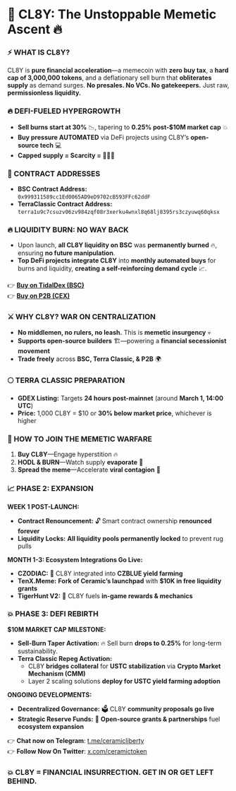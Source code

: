 # 🚀 CL8Y: The Unstoppable Memetic Ascent 🔥

### ⚡ WHAT IS CL8Y?

CL8Y is **pure financial acceleration**—a memecoin with **zero buy tax**, a **hard cap of 3,000,000 tokens**, and a deflationary sell burn that **obliterates supply** as demand surges. **No presales. No VCs. No gatekeepers.** Just raw, **permissionless liquidity.**

### 🔥 DEFI-FUELED HYPERGROWTH

- **Sell burns start at 30%** 📉, tapering to **0.25% post-$10M market cap** 💥
- **Buy pressure AUTOMATED** via DeFi projects using CL8Y’s **open-source tech** 💻
- **Capped supply = Scarcity = 🚀🚀🚀**

### 🔗 CONTRACT ADDRESSES

- **BSC Contract Address:**  
  `0x999311589cc1Ed0065AD9eD9702cB593FFc62ddF`
- **TerraClassic Contract Address:**  
  `terra1u9c7csuzv06zv984zqf08r3xerku4wnxl8q68lj8395rs3czyuwq60qksx`

### 🔥 LIQUIDITY BURN: NO WAY BACK

- Upon launch, **all CL8Y liquidity on BSC** was **permanently burned** 🔥, ensuring **no future manipulation**.
- **Top DeFi projects integrate CL8Y** into **monthly automated buys** for burns and liquidity, **creating a self-reinforcing demand cycle** 📈.

👉 **[Buy on TidalDex (BSC)](https://tidaldex.com/swap?outputCurrency=0x999311589cc1Ed0065AD9eD9702cB593FFc62ddF)**  
👉 **[Buy on P2B (CEX)](https://p2pb2b.com/trade/CL8Y_USDT/)**

### ⚔️ WHY CL8Y? **WAR ON CENTRALIZATION**

- **No middlemen, no rulers, no leash.** This is **memetic insurgency** 💀
- **Supports open-source builders** 🏗️—powering a **financial secessionist movement**
- **Trade freely** across **BSC, Terra Classic, & P2B** 🌍

### 🌕 TERRA CLASSIC PREPARATION

- **GDEX Listing:** Targets **24 hours post-mainnet** (around **March 1, 14:00 UTC**)
- **Price:** 1,000 CL8Y = $10 or **30% below market price**, whichever is higher

### 🏴 HOW TO JOIN THE MEMETIC WARFARE

1. **Buy CL8Y**—Engage hyperstition 🔥
2. **HODL & BURN**—Watch supply **evaporate** 🚀
3. **Spread the meme**—Accelerate **viral contagion** 🦠

### 📈 PHASE 2: EXPANSION

**WEEK 1 POST-LAUNCH:**

- **Contract Renouncement:** 🔓 Smart contract ownership **renounced forever**
- **Liquidity Locks:** **All liquidity pools permanently locked** to prevent rug pulls

**MONTH 1-3: Ecosystem Integrations Go Live:**

- **CZODIAC:** 🔵 CL8Y integrated into **CZBLUE yield farming**
- **TenX.Meme:** **Fork of Ceramic’s launchpad** with **$10K in free liquidity grants**
- **TigerHunt V2:** 🐅 CL8Y fuels **in-game rewards & mechanics**

### 💥 PHASE 3: DEFI REBIRTH

**$10M MARKET CAP MILESTONE:**

- **Sell-Burn Taper Activation:** 🔥 Sell burn **drops to 0.25%** for long-term sustainability.
- **Terra Classic Repeg Activation:**
  - CL8Y **bridges collateral** for **USTC stabilization** via **Crypto Market Mechanism (CMM)**
  - Layer 2 scaling solutions **deploy for USTC yield farming adoption**

**ONGOING DEVELOPMENTS:**

- **Decentralized Governance:** 🗳️ CL8Y **community proposals go live**
- **Strategic Reserve Funds:** 📡 **Open-source grants & partnerships** fuel **ecosystem expansion**

👉 **Chat now on Telegram**: [t.me/ceramicliberty](t.me/ceramicliberty)  
👉 **Follow Now On Twitter**: [x.com/ceramictoken](x.com/ceramictoken)

### **💥 CL8Y = FINANCIAL INSURRECTION. GET IN OR GET LEFT BEHIND.**
